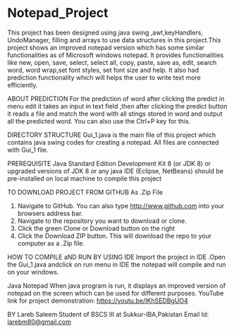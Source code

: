# Notepad_Project
This project has been designed using java swing ,awt,keyHandlers, UndoManager, filling and arrays to use data structures in this project.This project shows an improved notepad version which has some similar functionalities as of Microsoft windows notepad. It provides functionalities like new, open, save, select, select all, copy, paste, save as, edit, search word, word wrap,set font styles, set font size and help. It also had prediction functionality which will helps the user to write text more efficiently.

ABOUT PREDICTION
For the prediction of word after clicking the predict in menu edit it takes an input in text field ,then after clicking the predict button it reads a file and match the word with all stings stored in word and output all the predicted word. You can also use the Ctrl+P key for this. 

DIRECTORY STRUCTURE
Gui_1.java is the main file of this project which contains java swing codes for creating a notepad. All files are connected with Gui_1 file.

PREREQUISITE
Java Standard Edition Development Kit 8 (or JDK 8) or upgraded versions of JDK 8 or any java IDE (Eclipse, NetBeans) should be pre-installed on local machine to compile this project 

TO DOWNLOAD PROJECT FROM GITHUB As .Zip File
1. Navigate to GitHub. 
	You can also type http://www.github.com into your browsers address bar.
2. Navigate to the repository you want to download or clone.
3. Click the green Clone or Download button on the right
4. Click the Download ZIP button. This will download the repo to your computer as a .Zip file.

HOW TO COMPILE aND RUN BY USING IDE
Import the project in IDE .Open the Gui_1.java andclick on run menu in IDE the notepad will compile and run on your windows.

Java Notepad
When java program is run, it displays an improved version of notepad on the screen which can be used for different purposes.
YouTube link for project demonstration: https://youtu.be/IKhSEDBgUO4

BY Lareb Saleem
Student of BSCS III at Sukkur-IBA,Pakistan
Email Id: larebm80@gmail.com

